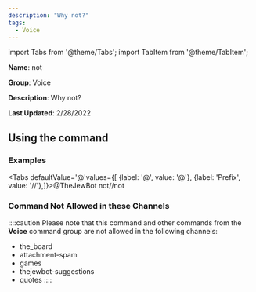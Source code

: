 ```yaml
---
description: "Why not?"
tags:
  - Voice
---
```

import Tabs from '@theme/Tabs';
import TabItem from '@theme/TabItem';

**Name**: not

**Group**: Voice

**Description**: Why not?

**Last Updated**: 2/28/2022

## Using the command

### Examples
<Tabs defaultValue='@'values={[ {label: '@', value: '@'}, {label: 'Prefix', value: '//'},]}><TabItem value='@'>@TheJewBot not</TabItem><TabItem value='//'>//not</TabItem></Tabs>

### Command Not Allowed in these Channels
::::caution Please note that this command and other commands from the **Voice** command group are not allowed in the following channels:
- the_board
- attachment-spam
- games
- thejewbot-suggestions
- quotes
::::